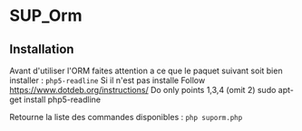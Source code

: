 # SUP_Orm

## Installation
Avant d'utiliser l'ORM faites attention a ce que le paquet suivant soit bien installer :
``php5-readline``
Si il n'est pas installe
Follow https://www.dotdeb.org/instructions/
Do only points 1,3,4 (omit 2)
sudo apt-get install php5-readline


Retourne la liste des commandes disponibles : ``php suporm.php``


